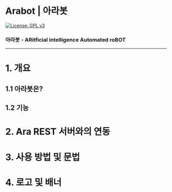 # Arabot | 아라봇

[![License: GPL v3](https://img.shields.io/badge/License-GPL%20v3-blue.svg)](https://www.gnu.org/licenses/gpl-3.0)

### 아라봇 - ARitficial intelligence Automated roBOT
  
  
----------------------
  
    
# 1. 개요
## 1.1 아라봇은?

## 1.2 기능


# 2. Ara REST 서버와의 연동


# 3. 사용 방법 및 문법


# 4. 로고 및 배너

